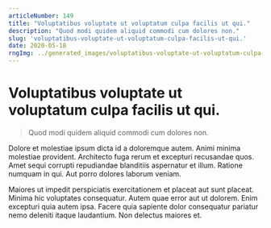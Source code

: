 ```yaml
---
articleNumber: 149
title: "Voluptatibus voluptate ut voluptatum culpa facilis ut qui."
description: "Quod modi quidem aliquid commodi cum dolores non."
slug: 'voluptatibus-voluptate-ut-voluptatum-culpa-facilis-ut-qui.'
date: 2020-05-18
rngImg: ../generated_images/voluptatibus-voluptate-ut-voluptatum-culpa-facilis-ut-qui..jpg
---
```


# Voluptatibus voluptate ut voluptatum culpa facilis ut qui.

> Quod modi quidem aliquid commodi cum dolores non.

Dolore et molestiae ipsum dicta id a doloremque autem. Animi minima molestiae provident. Architecto fuga rerum et excepturi recusandae quos. Amet sequi corrupti repudiandae blanditiis aspernatur et illum. Ratione numquam in qui. Aut porro dolores laborum veniam.
 Maiores ut impedit perspiciatis exercitationem et placeat aut sunt placeat. Minima hic voluptates consequatur. Autem quae error aut ut dolorem. Enim excepturi quia autem ipsa. Facere quia sapiente dolor consequatur pariatur nemo deleniti itaque laudantium. Non delectus maiores et.
